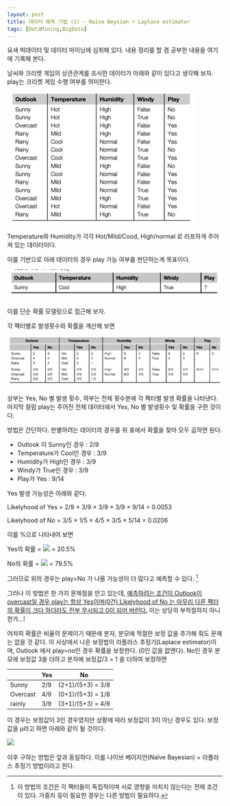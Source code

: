 ```yaml
---
layout: post
title: 데이터 예측 기법 (1) - Naïve Beysian + Laplace estimator
tags: [DataMining,BigData] 
---
```


요새 빅데이터 및 데이터 마이닝에 심취해 있다. 내용 정리를 할 겸 공부한 내용을 여기에 기록해 본다. 

날씨와 크리켓 게임의 상관관계를 조사한 데이터가 아래와 같이 있다고 생각해 보자. play는 크리켓 게임 수행 여부를 의미한다. 

<img src="/assets/img/2020/20201010/image-20201009235356762.png" alt="image-20201009235356762" style="zoom:50%;" />

Temperature와 Humidity가 각각 Hot/Mild/Cood, High/normal 로 러프하게 주어져 있는 데이터이다. 

이를 기반으로 아래 데이터의 경우 play 가능 여부를 판단하는게 목표이다. 

![image-20201010112642883](/assets/img/2020/20201010/image-20201010112642883.png)

이를 단순 확률 모델링으로 접근해 보자.

각 팩터별로 발생횟수와 확률을 계산해 보면

<img src="/assets/img/2020/20201010/image-20201010114228865.png" alt="image-20201010114228865" style="zoom: 67%;" />

상부는 Yes, No 별 발생 횟수, 하부는 전체 횟수분에 각 팩터별 발생 확률을 나타낸다. 마지막 컬럼 play는 주어진 전체 데이터에서 Yes, No 별 발생횟수 및 확률을 구한 것이다. 

방법은 간단하다. 판별하려는 데이터의 경우를 위 표에서 확률을 찾아 모두 곱하면 된다. 

* Outlook 이 Sunny인 경우 : 2/9
* Temperature가 Cool인 경우 : 3/9
* Humidity가 High인 경우 : 3/9
* Windy가 True인 경우 : 3/9
* Play가 Yes : 9/14

Yes 발생 가능성은 아래와 같다. 

Likelyhood of Yes = 2/9 × 3/9 × 3/9 × 3/9 × 9/14 = 0.0053

Likelyhood of No =  3/5 × 1/5 × 4/5 ×  3/5 × 5/14 = 0.0206

이를 %으로 나타내어 보면 

Yes의 확률 = <img src="https://latex.codecogs.com/gif.latex?\frac{0.0053}{0.0053&plus;0.0206}"  /> = 20.5%

No의 확률 = <img src="https://latex.codecogs.com/gif.latex?\frac{0.0206}{0.0053&plus;0.0206}"  /> = 79.5%

그러므로 위의 경우는 play=No 가 나올 가능성이 더 많다고 예측할 수 있다. [^1]

그러나 이 방법은 한 가지 문제점을 안고 있는데, <u>예측하려는 조건이 Outlook이 overcast일 경우 play는 항상 Yes이며(0건) Likelyhood of No 는 아무리 다른 팩터의 확률이 크다 하더라도 전부 무시되고 0이 되어 버린다.</u> 이는 상당히 부적절하지 아니한가...!

어차피 확률은 비율의 문제이기 때문에 분자, 분모에 적절한 보정 값을 추가해 줘도 문제는 없을 것 같다. 이 사상에서 나온 보정법이 라플라스 추정기(Laplace estimator)이며, Outlook 에서 play=no인 경우 확률을 보정한다. (0인 값을 없앤다). No인 경우 분모에 보정값 3을 더하고 분자에 보정값/3 = 1 을 더하여 보정하면

|          | Yes  | No                |
| -------- | ---- | ----------------- |
| Sunny    | 2/9  | (2+1)/(5+3) = 3/8 |
| Overcast | 4/9  | (0+1)/(5+3) = 1/8 |
| rainly   | 3/9  | (3+1)/(5+3) = 4/8 |

이 경우는 보정값이 3인 경우였지만 상황에 따라 보정값이 3이 아닌 경우도 있다. 보정값을 μ라고 하면 아래와 같이 될 것이다. 

<img src="https://latex.codecogs.com/gif.latex?\frac{2&plus;\mu&space;/3}{5&plus;&space;\mu},&space;\frac{0&plus;\mu&space;/3}{5&plus;&space;\mu},&space;\frac{3&plus;\mu&space;/3}{5&plus;&space;\mu}"  />

이후 구하는 방법은 앞과 동일하다. 이를 나이브 베이지안(Naïve Bayesian) + 라플라스 추정기 방법이라고 한다. 







[^1]: 이 방법의 조건은 각 팩터들이 독립적이며 서로 영향을 미치지 않는다는 전제 조건이 있다. 가중치 등이 필요한 경우는 다른 방법이 필요하다. 

